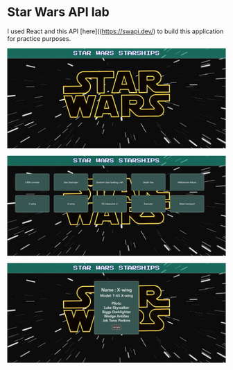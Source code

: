 # Star Wars API lab

I used React and this API [here]((https://swapi.dev/) to build this application for practice purposes.

![Star Wars API lab](public/images/index.png)

![Star Wars API lab](public/images/starships.png)

![Star Wars API lab](public/images/details.png)
